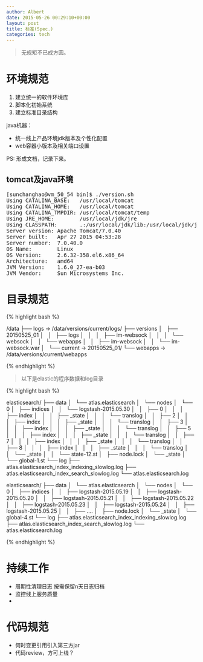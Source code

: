 ```yaml
---
author: Albert
date: 2015-05-26 00:29:10+00:00
layout: post
title: 标准(Spec.) 
categories: tech
---
```


> 无规矩不已成方圆。

# 环境规范

1. 建立统一的软件环境库
2. 脚本化初始系统
3. 建立标准目录结构

java机器：

* 统一线上产品环境jdk版本及个性化配置
* web容器小版本及相关端口设置

PS: 形成文档，记录下来。

## tomcat及java环境

<pre>
[sunchanghao@vm_50_54 bin]$ ./version.sh 
Using CATALINA_BASE:   /usr/local/tomcat
Using CATALINA_HOME:   /usr/local/tomcat
Using CATALINA_TMPDIR: /usr/local/tomcat/temp
Using JRE_HOME:        /usr/local/jdk/jre
Using CLASSPATH:       .:/usr/local/jdk/lib:/usr/local/jdk/jre/lib:/usr/local/tomcat/bin/bootstrap.jar:/usr/local/tomcat/bin/tomcat-juli.jar
Server version: Apache Tomcat/7.0.40
Server built:   Apr 27 2015 04:53:28
Server number:  7.0.40.0
OS Name:        Linux
OS Version:     2.6.32-358.el6.x86_64
Architecture:   amd64
JVM Version:    1.6.0_27-ea-b03
JVM Vendor:     Sun Microsystems Inc.
</pre>

# 目录规范

{% highlight bash %}

/data
├── logs -> /data/versions/current/logs/
├── versions
│   ├── 20150525_01
│   │   ├── logs
│   │   │   ├── im-websock
│   │   │   └── websock
│   │   └── webapps
│   │       ├── im-websock
│   │       └── im-websock.war
│   └── current -> 20150525_01/
└── webapps -> /data/versions/current/webapps

{% endhighlight %}

> 以下是elastic的程序数据和log目录

{% highlight bash %}

elasticsearch/
├── data
│   └── atlas.elasticsearch
│       └── nodes
│           └── 0
│               ├── indices
│               │   └── logstash-2015.05.30
│               │       ├── 0
│               │       │   ├── index
│               │       │   ├── _state
│               │       │   └── translog
│               │       ├── 2
│               │       │   ├── index
│               │       │   ├── _state
│               │       │   └── translog
│               │       ├── 3
│               │       │   ├── index
│               │       │   ├── _state
│               │       │   └── translog
│               │       ├── 5
│               │       │   ├── index
│               │       │   ├── _state
│               │       │   └── translog
│               │       ├── 7
│               │       │   ├── index
│               │       │   ├── _state
│               │       │   └── translog
│               │       ├── 8
│               │       │   ├── index
│               │       │   ├── _state
│               │       │   └── translog
│               │       └── _state
│               │           └── state-12.st
│               ├── node.lock
│               └── _state
│                   └── global-1.st
└── log
    ├── atlas.elasticsearch_index_indexing_slowlog.log
    ├── atlas.elasticsearch_index_search_slowlog.log
    └── atlas.elasticsearch.log


elasticsearch/
├── data
│   └── atlas.elasticsearch
│       └── nodes
│           └── 0
│               ├── indices
│               │   ├── logstash-2015.05.19
│               │   ├── logstash-2015.05.20
│               │   ├── logstash-2015.05.21
│               │   ├── logstash-2015.05.22
│               │   ├── logstash-2015.05.23
│               │   ├── logstash-2015.05.24
│               │   ├── logstash-2015.05.25
│               │   ├── ....
│               ├── node.lock
│               └── _state
│                   └── global-4.st
└── log
    ├── atlas.elasticsearch_index_indexing_slowlog.log
    ├── atlas.elasticsearch_index_search_slowlog.log
    └── atlas.elasticsearch.log

{% endhighlight %}

# 持续工作

* 周期性清理日志 按需保留n天日志归档
* 监控线上服务质量
*

# 代码规范

* 何时变更引用引入第三方jar
* 代码review，方可上线？
